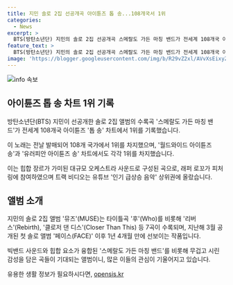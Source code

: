```yaml
---
title: 지민 솔로 2집 선공개곡 아이튠즈 톱 송...108개국서 1위
categories:
  - News
excerpt: >
  BTS(방탄소년단) 지민의 솔로 2집 선공개곡 스메랄도 가든 마칭 밴드가 전세계 108개국 아이튠즈 톱 송 차트 1위에 올랐다. 빅밴드 사운드에 힙합을 더한 이 곡은 프로듀서 토미 브라운과 래퍼 로꼬가 참여하여 화제를 모았다. 트랙 비디오는 유튜브에서 조회수 560만회를 돌파하며 인기를 끌었고, 2집 앨범 뮤즈(MUSE)는 내달 19일에 발매된다. 1년4개월 만에 선보이는 앨범에는 타이틀곡 후(Who)를 비롯해 총 7곡이 수록된다.
feature_text: >
  BTS(방탄소년단) 지민의 솔로 2집 선공개곡 스메랄도 가든 마칭 밴드가 전세계 108개국 아이튠즈 톱 송 차트 1위에 올랐다. 빅밴드 사운드에 힙합을 더한 이 곡은 프로듀서 토미 브라운과 래퍼 로꼬가 참여하여 화제를 모았다. 트랙 비디오는 유튜브에서 조회수 560만회를 돌파하며 인기를 끌었고, 2집 앨범 뮤즈(MUSE)는 내달 19일에 발매된다. 1년4개월 만에 선보이는 앨범에는 타이틀곡 후(Who)를 비롯해 총 7곡이 수록된다.
image: 'https://blogger.googleusercontent.com/img/b/R29vZ2xl/AVvXsEixyZcFfHzMRdzZMjFBmAUKJYCLCGyLL1o632UiGVXcaFdKo_bkvkuCioo0uUKlGfBVcT3P84aROyZIXSBEx3Aw5nCQ3pTgDom1WDC4m8eifvWiAmWEEVb4x6G_l8C0QH225ldMjyaFvpxGEBGNO37VmDTDMHGhJPq73UglMfDca1-0aw/s1600/blogspot.png'
---
```


<p><img src="https://blogger.googleusercontent.com/img/b/R29vZ2xl/AVvXsEixyZcFfHzMRdzZMjFBmAUKJYCLCGyLL1o632UiGVXcaFdKo_bkvkuCioo0uUKlGfBVcT3P84aROyZIXSBEx3Aw5nCQ3pTgDom1WDC4m8eifvWiAmWEEVb4x6G_l8C0QH225ldMjyaFvpxGEBGNO37VmDTDMHGhJPq73UglMfDca1-0aw/s1600/blogspot.png" alt="info 속보" /></p>

<h2 data-ke-size="size26">아이튠즈 톱 송 차트 1위 기록</h2>

<p data-ke-size="size16">방탄소년단(BTS) 지민이 선공개한 솔로 2집 앨범의 수록곡 '스메랄도 가든 마칭 밴드'가 전세계 108개국 아이튠즈 '톱 송' 차트에서 1위를 기록했습니다.</p>

<p data-ke-size="size16">이 노래는 전날 발매되어 108개 국가에서 1위를 차지했으며, '월드와이드 아이튠즈 송'과 '유러피안 아이튠즈 송' 차트에서도 각각 1위를 차지했습니다.</p>

<p data-ke-size="size16">이는 힙합 장르가 가미된 대규모 오케스트라 사운드로 구성된 곡으로, 래퍼 로꼬가 피처링에 참여하였으며 트랙 비디오는 유튜브 '인기 급상승 음악' 상위권에 올랐습니다.</p>

<h2 data-ke-size="size26">앨범 소개</h2>

<p data-ke-size="size16">지민의 솔로 2집 앨범 '뮤즈'(MUSE)는 타이틀곡 '후'(Who)를 비롯해 '리버스'(Rebirth), '클로저 댄 디스'(Closer Than This) 등 7곡이 수록되며, 지난해 3월 공개된 첫 솔로 앨범 '페이스(FACE)' 이후 1년 4개월 만에 선보이는 작품입니다.</p>

<p data-ke-size="size16">빅밴드 사운드와 힙합 요소가 융합된 '스메랄도 가든 마칭 밴드'를 비롯해 무겁고 시린 감성을 담은 곡들이 기대되는 앨범이니, 많은 이들의 관심이 기울어지고 있습니다.</p>
유용한 생활 정보가 필요하시다면, <a href="https://opensis.kr" rel="dofollow">opensis.kr</a>


